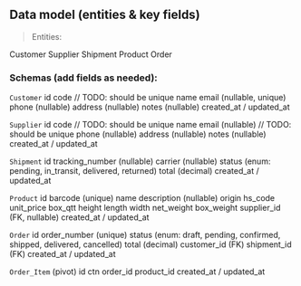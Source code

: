 ## Data model (entities & key fields)

> Entities:

Customer
Supplier
Shipment
Product
Order

### Schemas (add fields as needed):

`Customer`
id
code // TODO: should be unique
name
email (nullable, unique)
phone (nullable)
address (nullable)
notes (nullable)
created_at / updated_at

`Supplier`
id
code // TODO: should be unique
name
email (nullable) // TODO: should be unique
phone (nullable)
address (nullable)
notes (nullable)
created_at / updated_at

`Shipment`
id
tracking_number (nullable)
carrier (nullable)
status (enum: pending, in_transit, delivered, returned)
total (decimal)
created_at / updated_at

`Product`
id
barcode (unique)
name
description (nullable)
origin
hs_code
unit_price
box_qtt
height
length
width
net_weight
box_weight
supplier_id (FK, nullable)
created_at / updated_at

`Order`
id
order_number (unique)
status (enum: draft, pending, confirmed, shipped, delivered, cancelled)
total (decimal) 
customer_id (FK)
shipment_id (FK)
created_at / updated_at

`Order_Item` (pivot)
id
ctn
order_id
product_id
created_at / updated_at
